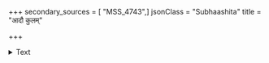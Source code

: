 +++
secondary_sources = [ "MSS_4743",]
jsonClass = "Subhaashita"
title = "आदौ कुलम्"

+++

<details><summary>Text</summary>

आदौ कुलं परीक्षेत ततो विद्यां ततो वयः।  
शीलं धनं ततो रूपं देशं पश्चात् विवाहयेत्॥
</details>
